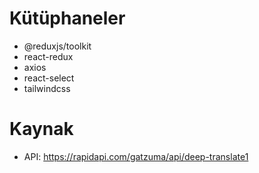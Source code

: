 # Kütüphaneler

- @reduxjs/toolkit
- react-redux
- axios
- react-select
- tailwindcss

# Kaynak

- API: https://rapidapi.com/gatzuma/api/deep-translate1
